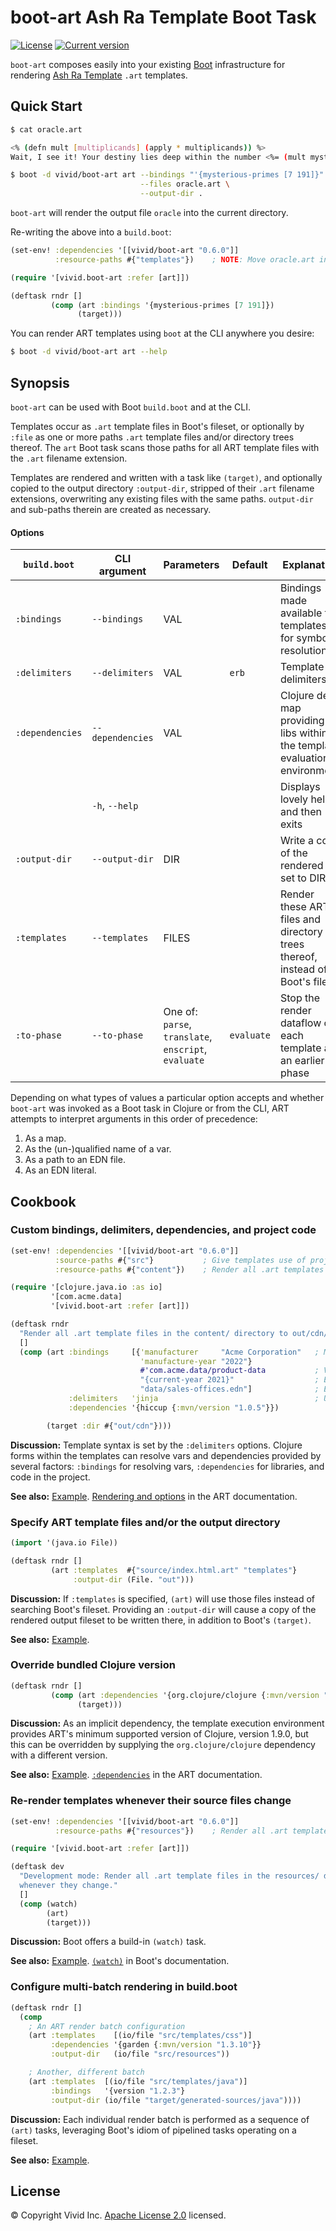 # boot-art Ash Ra Template Boot Task



[![License](https://img.shields.io/badge/license-Apache%202-blue.svg?style=flat-square)](LICENSE.txt)
[![Current version](https://img.shields.io/clojars/v/vivid/boot-art.svg?color=blue&style=flat-square)](https://clojars.org/vivid/boot-art)

`boot-art` composes easily into your existing [Boot](https://github.com/boot-clj/boot) infrastructure for rendering [Ash Ra Template](https://github.com/vivid-inc/ash-ra-template) `.art` templates.



## Quick Start


```sh
$ cat oracle.art

<% (defn mult [multiplicands] (apply * multiplicands)) %>
Wait, I see it! Your destiny lies deep within the number <%= (mult mysterious-primes) %>.

$ boot -d vivid/boot-art art --bindings "'{mysterious-primes [7 191]}" \
                             --files oracle.art \
                             --output-dir .
```
`boot-art` will render the output file `oracle` into the current directory.

Re-writing the above into a `build.boot`:

```clojure
(set-env! :dependencies '[[vivid/boot-art "0.6.0"]]
          :resource-paths #{"templates"})    ; NOTE: Move oracle.art into this dir

(require '[vivid.boot-art :refer [art]])

(deftask rndr []
         (comp (art :bindings '{mysterious-primes [7 191]})
               (target)))
```

You can render ART templates using `boot` at the CLI anywhere you desire:
```sh
$ boot -d vivid/boot-art art --help
```



## Synopsis

`boot-art` can be used with Boot `build.boot` and at the CLI.

Templates occur as `.art` template files in Boot's fileset, or optionally by
`:file` as one or more paths `.art` template files and/or directory trees thereof.
The `art` Boot task scans those paths for all ART template files with the `.art`
filename extension.

Templates are rendered and written with a task like `(target)`, and optionally
copied to the output directory `:output-dir`, stripped of their `.art`
filename extensions, overwriting any existing files with the same paths.
`output-dir` and sub-paths therein are created as necessary.



#### Options

| `build.boot` | CLI argument | Parameters | Default | Explanation |
| --- | --- | --- | --- | --- |
| `:bindings` | `--bindings` | VAL | | Bindings made available to templates for symbol resolution |
| `:delimiters` | `--delimiters` | VAL | `erb` | Template delimiters |
| `:dependencies` | `--dependencies` | VAL | | Clojure deps map providing libs within the template evaluation environment. |
| | `-h`, `--help` | | | Displays lovely help and then exits |
| `:output-dir` | `--output-dir` | DIR | | Write a copy of the rendered file set to DIR |
| `:templates` | `--templates` | FILES | | Render these ART files and directory trees thereof, instead of Boot's fileset |
| `:to-phase` | `--to-phase` | One of: `parse`, `translate`, `enscript`, `evaluate` | `evaluate` | Stop the render dataflow on each template at an earlier phase |

Depending on what types of values a particular option accepts and whether `boot-art` was invoked as a Boot task in Clojure or from the CLI,
ART attempts to interpret arguments in this order of precedence:
1. As a map.
1. As the (un-)qualified name of a var.
1. As a path to an EDN file.
1. As an EDN literal.



## Cookbook





### Custom bindings, delimiters, dependencies, and project code
```clojure
(set-env! :dependencies '[[vivid/boot-art "0.6.0"]]
          :source-paths #{"src"}           ; Give templates use of project code
          :resource-paths #{"content"})    ; Render all .art templates in the content/ directory

(require '[clojure.java.io :as io]
         '[com.acme.data]
         '[vivid.boot-art :refer [art]])

(deftask rndr
  "Render all .art template files in the content/ directory to out/cdn/"
  []
  (comp (art :bindings     [{'manufacturer     "Acme Corporation"   ; Map literal
                             'manufacture-year "2022"}
                             #'com.acme.data/product-data           ; Var, value is a map
                             "{current-year 2021}"                  ; EDN as a string
                             "data/sales-offices.edn"]              ; EDN file; top-level form is a map
             :delimiters   'jinja                                   ; Unqualified, resolves to #'vivid.art.delimiters/jinja
             :dependencies '{hiccup {:mvn/version "1.0.5"}})

        (target :dir #{"out/cdn"})))
```

__Discussion:__
Template syntax is set by the `:delimiters` options.
Clojure forms within the templates can resolve vars and dependencies provided
by several factors: `:bindings` for resolving vars, `:dependencies` for
libraries, and code in the project.

__See also:__
[Example](../examples/custom-options).
[Rendering and options](../art/README.md#rendering-and-options) in the ART documentation.



### Specify ART template files and/or the output directory
```clojure
(import '(java.io File))

(deftask rndr []
         (art :templates  #{"source/index.html.art" "templates"}
              :output-dir (File. "out")))
```

__Discussion:__
If `:templates` is specified, `(art)` will use those files instead of searching Boot's fileset.
Providing an `:output-dir` will cause a copy of the rendered output fileset to be written there, in addition to Boot's `(target)`.

__See also:__
[Example](../examples/boot-templates-output-dir).



### Override bundled Clojure version
```clojure
(deftask rndr []
         (comp (art :dependencies '{org.clojure/clojure {:mvn/version "1.10.1"}})
               (target)))
```

__Discussion:__
As an implicit dependency, the template execution environment provides ART's minimum supported version of Clojure, version 1.9.0, but this can be overridden by supplying the `org.clojure/clojure` dependency with a different version.

__See also:__
[Example](../examples/override-clojure-version).
[`:dependencies`](../art/README.md#external-dependencies) in the ART documentation.



### Re-render templates whenever their source files change
```clojure
(set-env! :dependencies '[[vivid/boot-art "0.6.0"]]
          :resource-paths #{"resources"})    ; Render all .art templates in the content/ directory

(require '[vivid.boot-art :refer [art]])

(deftask dev
  "Development mode: Render all .art template files in the resources/ directory to target/
  whenever they change."
  []
  (comp (watch)
        (art)
        (target)))
```

__Discussion:__
Boot offers a build-in `(watch)` task.

__See also:__
[Example](../examples/watch).
[`(watch)`](https://github.com/boot-clj/boot/blob/master/doc/boot.task.built-in.md#watch) in Boot's documentation.



### Configure multi-batch rendering in build.boot
```clojure
(deftask rndr []
  (comp
    ; An ART render batch configuration
    (art :templates    [(io/file "src/templates/css")]
         :dependencies '{garden {:mvn/version "1.3.10"}}
         :output-dir   (io/file "src/resources"))

    ; Another, different batch
    (art :templates  [(io/file "src/templates/java")]
         :bindings   '{version "1.2.3"}
         :output-dir (io/file "target/generated-sources/java"))))
```
__Discussion:__
Each individual render batch is performed as a sequence of `(art)` tasks,
leveraging Boot's idiom of pipelined tasks operating on a fileset.

__See also:__
[Example](../examples/multi-batch).



## License

© Copyright Vivid Inc.
[Apache License 2.0](LICENSE.txt) licensed.

